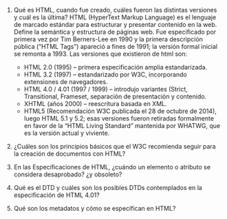 1. Qué es HTML, cuando fue creado, cuáles fueron las distintas versiones y cuál es la última?
   HTML (HyperText Markup Language) es el lenguaje de marcado estándar para estructurar y presentar contenido en la web. Define la semántica y estructura de páginas web.
   Fue especificado por primera vez por Tim Berners-Lee en 1990 y la primera descripción pública (“HTML Tags”) apareció a fines de 1991; la versión formal inicial se remonta a 1993.
   Las versiones que existieron de html son:
   - HTML 2.0 (1995) – primera especificación amplia estandarizada.
   - HTML 3.2 (1997) – estandarizado por W3C, incorporando extensiones de navegadores.
   - HTML 4.0 / 4.01 (1997 / 1999) – introdujo variantes (Strict, Transitional, Frameset, separación de presentación y contenido.
   - XHTML (años 2000) – reescritura basada en XML.
   - HTML5 (Recomendación W3C publicada el 28 de octubre de 2014), luego HTML 5.1 y 5.2; esas versiones fueron retiradas formalmente en favor de la “HTML Living Standard” mantenida por WHATWG, que es la versión actual y viviente.
2. ¿Cuáles son los principios básicos que el W3C recomienda seguir para la creación de documentos
   con HTML?

3. En las Especificaciones de HTML, ¿cuándo un elemento o atributo se considera desaprobado? ¿y
   obsoleto?
4. Qué es el DTD y cuáles son los posibles DTDs contemplados en la especificación de HTML 4.01?
5. Qué son los metadatos y cómo se especifican en HTML?
